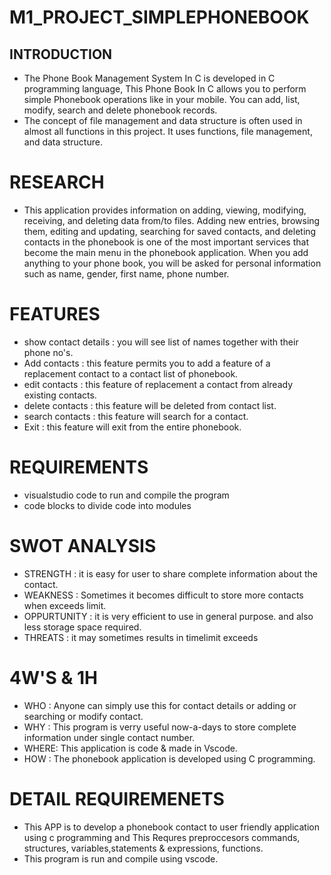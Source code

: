 # M1_PROJECT_SIMPLEPHONEBOOK
## INTRODUCTION
- The Phone Book Management System In C is developed in C programming language, This Phone Book In C allows you to perform simple Phonebook operations like in your mobile. You can add, list, modify, search and delete phonebook records.
- The concept of file management and data structure is often used in almost all functions in this project.  It uses functions, file management, and data structure. 
# RESEARCH
- This application provides information on adding, viewing, modifying, receiving, and deleting data from/to files. Adding new entries, browsing them, editing and updating, searching for saved contacts, and deleting contacts in the phonebook is one of the most important services that become the main menu in the phonebook application. When you add anything to your phone book, you will be asked for personal information such as name, gender, first name, phone number.
# FEATURES
- show contact details : you will see list of names together with their phone no's.
- Add contacts : this feature permits you to add a feature of a replacement contact to a contact list of phonebook.
- edit contacts : this feature of replacement a contact from already existing contacts.
- delete contacts : this feature will be deleted from contact list.
- search contacts : this feature will search for a contact.
- Exit : this feature will exit from the entire phonebook.

# REQUIREMENTS
- visualstudio code to run and compile the program 
- code blocks to divide code into modules

# SWOT ANALYSIS
- STRENGTH : it is easy for user to share complete information about the contact.
- WEAKNESS : Sometimes it becomes difficult to store more contacts when exceeds limit.
- OPPURTUNITY : it is very efficient to use in general purpose. and also less storage space required.
- THREATS : it may sometimes results in timelimit exceeds
# 4W'S & 1H
- WHO : Anyone can simply use this for contact details or adding or searching or modify contact.
- WHY : This program is verry useful now-a-days to store complete information under single contact number.
- WHERE: This application is code & made in Vscode.
- HOW : The phonebook application is developed using C programming.
# DETAIL REQUIREMENETS
- This APP is to develop a phonebook contact to user friendly application using  c programming  and This Requres preproccesors commands, structures,                  variables,statements & expressions, functions.
- This program is run and compile using vscode.
